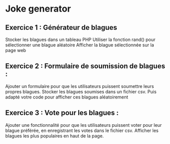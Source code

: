 # Joke generator


## Exercice 1 : Générateur de blagues 

Stocker les blagues dans un tableau PHP
Utiliser la fonction rand() pour sélectionner une blague aléatoire
Afficher la blague sélectionnée sur la page web

## Exercice 2 : Formulaire de soumission de blagues :
Ajouter un formulaire pour que les utilisateurs puissent soumettre leurs propres blagues.
Stocker les blagues soumises dans un fichier csv. Puis adapté votre code pour afficher ces blagues aléatoirement 

## Exercice 3 : Vote pour les blagues  :
Ajouter une fonctionnalité pour que les utilisateurs puissent voter pour leur blague préférée, en enregistrant les votes dans le fichier csv.
Afficher les blagues les plus populaires en haut de la page. 

